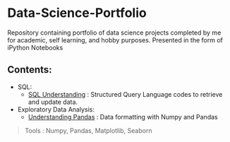 # Data-Science-Portfolio
Repository containing portfolio of data science projects completed by me for academic, self learning, and hobby purposes. Presented in the form of iPython Notebooks
## Contents:
- SQL:
  - [SQL Understanding](https://github.com/aryangupta309/Data-Science-Portfolio/tree/main/Sql) : Structured Query Language codes to retrieve and update data.
- Exploratory Data Analysis:
  - [Understanding Pandas](https://github.com/aryangupta309/Data-Science-Portfolio/tree/main/1.%20Pandas%20Basics%20Exercises) : Data formatting with Numpy and Pandas
> Tools : Numpy, Pandas, Matplotlib, Seaborn
